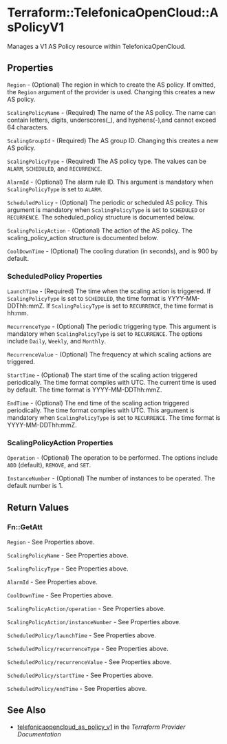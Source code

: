 # Terraform::TelefonicaOpenCloud::AsPolicyV1

Manages a V1 AS Policy resource within TelefonicaOpenCloud.

## Properties

`Region` - (Optional) The region in which to create the AS policy. If
omitted, the `Region` argument of the provider is used. Changing this
creates a new AS policy.

`ScalingPolicyName` - (Required) The name of the AS policy. The name can contain letters,
digits, underscores(_), and hyphens(-),and cannot exceed 64 characters.

`ScalingGroupId` - (Required) The AS group ID. Changing this creates a new AS policy.

`ScalingPolicyType` - (Required) The AS policy type. The values can be `ALARM`, `SCHEDULED`,
and `RECURRENCE`.

`AlarmId` - (Optional) The alarm rule ID. This argument is mandatory
when `ScalingPolicyType` is set to `ALARM`.

`ScheduledPolicy` - (Optional) The periodic or scheduled AS policy. This argument is mandatory
when `ScalingPolicyType` is set to `SCHEDULED` or `RECURRENCE`. The scheduled_policy structure
is documented below.

`ScalingPolicyAction` - (Optional) The action of the AS policy. The scaling_policy_action
structure is documented below.

`CoolDownTime` - (Optional) The cooling duration (in seconds), and is 900 by default.

### ScheduledPolicy Properties

`LaunchTime` - (Required) The time when the scaling action is triggered. If `ScalingPolicyType`
is set to `SCHEDULED`, the time format is YYYY-MM-DDThh:mmZ. If `ScalingPolicyType` is set to
`RECURRENCE`, the time format is hh:mm.

`RecurrenceType` - (Optional) The periodic triggering type. This argument is mandatory when
`ScalingPolicyType` is set to `RECURRENCE`. The options include `Daily`, `Weekly`, and `Monthly`.

`RecurrenceValue` - (Optional) The frequency at which scaling actions are triggered.

`StartTime` - (Optional) The start time of the scaling action triggered periodically.
The time format complies with UTC. The current time is used by default. The time
format is YYYY-MM-DDThh:mmZ.

`EndTime` - (Optional) The end time of the scaling action triggered periodically.
The time format complies with UTC. This argument is mandatory when `ScalingPolicyType`
is set to `RECURRENCE`. The time format is YYYY-MM-DDThh:mmZ.

### ScalingPolicyAction Properties

`Operation` - (Optional) The operation to be performed. The options include `ADD` (default), `REMOVE`,
and `SET`.

`InstanceNumber` - (Optional) The number of instances to be operated. The default number is 1.


## Return Values

### Fn::GetAtt

`Region` - See Properties above.

`ScalingPolicyName` - See Properties above.

`ScalingPolicyType` - See Properties above.

`AlarmId` - See Properties above.

`CoolDownTime` - See Properties above.

`ScalingPolicyAction/operation` - See Properties above.

`ScalingPolicyAction/instanceNumber` - See Properties above.

`ScheduledPolicy/launchTime` - See Properties above.

`ScheduledPolicy/recurrenceType` - See Properties above.

`ScheduledPolicy/recurrenceValue` - See Properties above.

`ScheduledPolicy/startTime` - See Properties above.

`ScheduledPolicy/endTime` - See Properties above.

## See Also

* [telefonicaopencloud_as_policy_v1](https://www.terraform.io/docs/providers/telefonicaopencloud/r/as_policy_v1.html) in the _Terraform Provider Documentation_